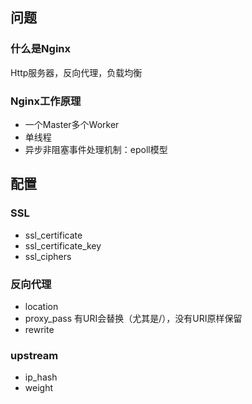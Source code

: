 
## 问题
### 什么是Nginx
Http服务器，反向代理，负载均衡

### Nginx工作原理
* 一个Master多个Worker
* 单线程
* 异步非阻塞事件处理机制：epoll模型

## 配置

### SSL
* ssl_certificate
* ssl_certificate_key
* ssl_ciphers

### 反向代理
* location
* proxy_pass 有URI会替换（尤其是/），没有URI原样保留
* rewrite

### upstream
* ip_hash
* weight





